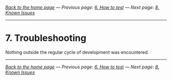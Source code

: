 
_[Back to the home page](../README.md)
— Previous page: [6. How to test](Test.md)
— Next page: [8. Known Issues](Known_Issues.md)_




---

# 7. Troubleshooting

Nothing outside the regular cycle of 
development
was encountered.

---


_[Back to the home page](../README.md)
— Previous page: [6. How to test](Test.md)
— Next page: [8. Known Issues](Known_Issues.md)_
